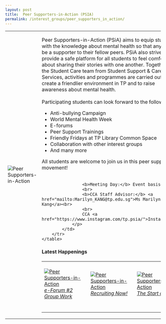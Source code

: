 ```yaml
---
layout: post
title:  Peer Supporters-in-Action (PSIA)
permalink: /interest_groups/peer_supporters_in_action/
---
```


<div>
    <table>
        <tr>
            <td style="width:33%"><image src="/images/CCA-TPPIA.png" style="display:block;margin-left:auto;margin-right:auto;" alt="Peer Supporters-in-Action"></image></td>
            <td>
                <p>
                    Peer Supporters-in-Action (PSiA) aims to equip students with the knowledge about mental health so that anyone can be a supporter to their fellow peers. PSiA also strives to provide a safe platform for all students to feel comfortable about sharing their stories with one another. Together with the Student Care team from Student Support & Career Services, activities and programmes are carried out to create a friendlier environment in TP and to raise awareness about mental health.<br>
                    <br>
                    Participating students can look forward to the following:<br>
                </p>
                <ul>
                    <li>Anti-bullying Campaign</li>
                    <li>World Mental Health Week</li>
                    <li>E-forums</li>
                    <li>Peer Support Trainings</li>
                    <li>Friendly Fridays at TP Library Common Space</li>
                    <li>Collaboration with other interest groups</li>
                    <li>And many more</li>
                </ul>
                <p>
                    All students are welcome to join us in this peer support movement!<br>
                    <br>

                    <b>Meeting Day:</b> Event basis<br>
                    <br>
                    <b>CCA Staff Advisor:</b> <a href="mailto:Marilyn_KANG@tp.edu.sg">Ms Marilyn Kang</a><br>
                    <br>
                    CCA <a href="https://www.instagram.com/tp.psia/">Instagram</a>
                </p>
            </td>
        </tr>
    </table>
</div>

#### Latest Happenings

<table>
    <tr>
        <td style="width:33%"><br>
            <a href="https://www.instagram.com/p/CPAf8Umnrgn/">
                <image src="/images/CCA-psia-ig4.png" style="display:block;margin-left:auto;margin-right:auto;" alt="Peer Supporters-in-Action">
                <h6 style="margin-top:0%">e-Forum #2 Group Work</h6>
                </image>
            </a>
        </td>
        <td style="width:33%"><br>
            <a href="https://www.instagram.com/p/COSSY4Gjhve/">
                <image src="/images/CCA-psia-ig5.png" style="display:block;margin-left:auto;margin-right:auto;" alt="Peer Supporters-in-Action">
                <h6 style="margin-top:0%">Recruiting Now!</h6>    
                </image>
            </a>
        </td>
        <td style="width:33%"><br>
            <a href="https://www.instagram.com/p/CONIWYZDxuN/">
                <image src="/images/CCA-psia-ig6.png" style="display:block;margin-left:auto;margin-right:auto;" alt="Peer Supporters-in-Action">
                <h6 style="margin-top:0%">The Start of PSIA</h6>
                </image>
            </a>
        </td>
    </tr>
</table>
